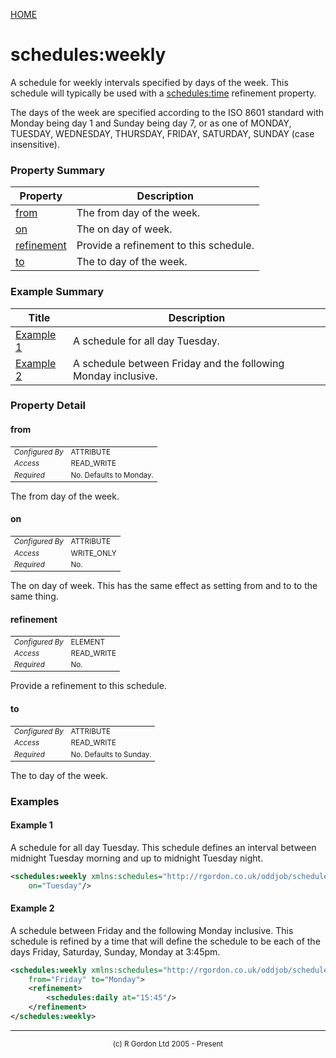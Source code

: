 [HOME](../../../../README.md)
# schedules:weekly

A schedule for weekly intervals
specified by days of the week. This schedule
will typically be used with a [schedules:time](../../../../org/oddjob/schedules/schedules/TimeSchedule.md) refinement property.


The days of the week are specified according to the ISO 8601 standard
with Monday being day 1 and Sunday being day 7, or as one of
MONDAY, TUESDAY, WEDNESDAY, THURSDAY, FRIDAY, SATURDAY, SUNDAY (case
insensitive).

### Property Summary

| Property | Description |
| -------- | ----------- |
| [from](#propertyfrom) | The from day of the week. | 
| [on](#propertyon) | The on day of week. | 
| [refinement](#propertyrefinement) | Provide a refinement to this schedule. | 
| [to](#propertyto) | The to day of the week. | 


### Example Summary

| Title | Description |
| ----- | ----------- |
| [Example 1](#example1) | A schedule for all day Tuesday. |
| [Example 2](#example2) | A schedule between Friday and the following Monday inclusive. |


### Property Detail
#### from <a name="propertyfrom"></a>

<table style='font-size:smaller'>
      <tr><td><i>Configured By</i></td><td>ATTRIBUTE</td></tr>
      <tr><td><i>Access</i></td><td>READ_WRITE</td></tr>
      <tr><td><i>Required</i></td><td>No. Defaults to Monday.</td></tr>
</table>

The from day of the week.

#### on <a name="propertyon"></a>

<table style='font-size:smaller'>
      <tr><td><i>Configured By</i></td><td>ATTRIBUTE</td></tr>
      <tr><td><i>Access</i></td><td>WRITE_ONLY</td></tr>
      <tr><td><i>Required</i></td><td>No.</td></tr>
</table>

The on day of week. This has the same effect as
setting from and to to the same thing.

#### refinement <a name="propertyrefinement"></a>

<table style='font-size:smaller'>
      <tr><td><i>Configured By</i></td><td>ELEMENT</td></tr>
      <tr><td><i>Access</i></td><td>READ_WRITE</td></tr>
      <tr><td><i>Required</i></td><td>No.</td></tr>
</table>

Provide a refinement to this schedule.

#### to <a name="propertyto"></a>

<table style='font-size:smaller'>
      <tr><td><i>Configured By</i></td><td>ATTRIBUTE</td></tr>
      <tr><td><i>Access</i></td><td>READ_WRITE</td></tr>
      <tr><td><i>Required</i></td><td>No. Defaults to Sunday.</td></tr>
</table>

The to day of the week.


### Examples
#### Example 1 <a name="example1"></a>

A schedule for all day Tuesday. This schedule defines an
interval between midnight Tuesday morning and up to midnight Tuesday night.

```xml
<schedules:weekly xmlns:schedules="http://rgordon.co.uk/oddjob/schedules"
    on="Tuesday"/>

```


#### Example 2 <a name="example2"></a>

A schedule between Friday and the following Monday inclusive.
This schedule is refined by a time that will define the schedule to be each
of the days Friday, Saturday, Sunday, Monday at 3:45pm.

```xml
<schedules:weekly xmlns:schedules="http://rgordon.co.uk/oddjob/schedules"
    from="Friday" to="Monday">
    <refinement>
        <schedules:daily at="15:45"/>
    </refinement>
</schedules:weekly>
```



-----------------------

<div style='font-size: smaller; text-align: center;'>(c) R Gordon Ltd 2005 - Present</div>
